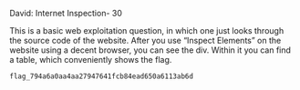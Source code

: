 David: Internet Inspection- 30

This is a basic web exploitation question, in which one just looks through the source code of the website. After you use “Inspect Elements” on the website using a decent browser, you can see the div. Within it you can find a table, which conveniently shows the flag.

`flag_794a6a0aa4aa27947641fcb84ead650a6113ab6d`
